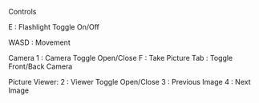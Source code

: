 Controls

E : Flashlight Toggle On/Off

WASD : Movement

Camera
1 : Camera Toggle Open/Close
F : Take Picture
Tab : Toggle Front/Back Camera

Picture Viewer:
2 : Viewer Toggle Open/Close
3 : Previous Image
4 : Next Image